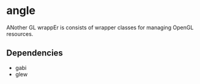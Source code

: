 angle
=====

ANother GL wrappEr is consists of wrapper classes for managing OpenGL resources.

Dependencies
------------
* gabi
* glew
